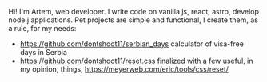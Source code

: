 Hi! I'm Artem, web developer. 
I write code on vanilla js, react, astro, develop node.j applications.
Pet projects are simple and functional, I create them, as a rule, for my needs:
- https://github.com/dontshoot11/serbian_days calculator of visa-free days in Serbia
- https://github.com/dontshoot11/reset.css finalized with a few useful, in my opinion, things, https://meyerweb.com/eric/tools/css/reset/
